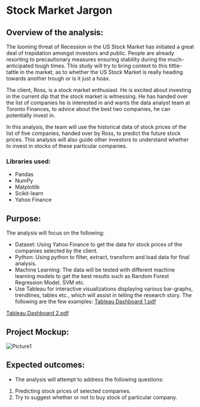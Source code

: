 # Stock Market Jargon

## Overview of the analysis:

The looming threat of Recession in the US Stock Market has initiated a great deal of trepidation amongst investors and public. People are already resorting to precautionary measures ensuring stability during the much-anticipated tough times. This study will try to bring context to this tittle-tattle in the market, as to whether the US Stock Market is really heading towards another trough or is it just a hoax.<br/>

The client, Ross, is a stock market enthusiast. He is excited about investing in the current dip that the stock market is witnessing. He has handed over the list of companies he is interested in and wants the data analyst team at Toronto Finances, to advice about the best two companies, he can potentially invest in.<br/>

In this analysis, the team will use the historical data of stock prices of the list of five companies, handed over by Ross, to predict the future stock prices. This analysis will also guide other investors to understand whether to invest in stocks of these particular companies.


### Libraries used:
* Pandas
* NumPy
* Matplotlib
* Scikit-learn
* Yahoo Finance

## Purpose:
The analysis will focus on the following:

* Dataset: Using Yahoo Finance to get the data for stock prices of the companies selected by the client.
* Python: Using python to filter, extract, transform and load data for final analysis.
* Machine Learning: The data will be tested with different machine learning models to get the best results such as Random Forest Regression Model, SVM etc.
* Use Tableau for interactive visualizations displaying various bar-graphs, trendlines, tables etc., which will assist in telling the research story. The following are the few examples:
[Tableau Dashboard 1.pdf](https://github.com/Harvinlong/Final-Project/files/10496941/Tableau.Dashboard.1.pdf)

[Tableau Dashboard 2.pdf](https://github.com/Harvinlong/Final-Project/files/10496944/Tableau.Dashboard.2.pdf)


## Project Mockup:

![Picture1](https://user-images.githubusercontent.com/111387025/214500570-d6ffc852-bc78-4f52-8fb6-9c0d9ef36858.png)


## Expected outcomes:
* The analysis will attempt to address the following questions:
1. Predicting stock prices of selected companies.<br/>
2. Try to suggest whether or not to buy stock of particular company.<br/>

